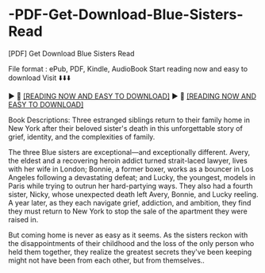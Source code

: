 # -PDF-Get-Download-Blue-Sisters-Read
[PDF] Get Download Blue Sisters Read

File format : ePub, PDF, Kindle, AudioBook
Start reading now and easy to download
Visit ⬇️⬇️⬇️

► 📖 [[READING NOW AND EASY TO DOWNLOAD]](https://uk.ebookarea.xyz/?book=195430687-blue-sisters)
► 📖 [[READING NOW AND EASY TO DOWNLOAD]](https://kraken-7962d.web.app/lohkankan/195430687-blue-sisters)

Book Descriptions:
Three estranged siblings return to their family home in New York after their beloved sister's death in this unforgettable story of grief, identity, and the complexities of family.

The three Blue sisters are exceptional—and exceptionally different. Avery, the eldest and a recovering heroin addict turned strait-laced lawyer, lives with her wife in London; Bonnie, a former boxer, works as a bouncer in Los Angeles following a devastating defeat; and Lucky, the youngest, models in Paris while trying to outrun her hard-partying ways. They also had a fourth sister, Nicky, whose unexpected death left Avery, Bonnie, and Lucky reeling. A year later, as they each navigate grief, addiction, and ambition, they find they must return to New York to stop the sale of the apartment they were raised in.

But coming home is never as easy as it seems. As the sisters reckon with the disappointments of their childhood and the loss of the only person who held them together, they realize the greatest secrets they've been keeping might not have been from each other, but from themselves..
